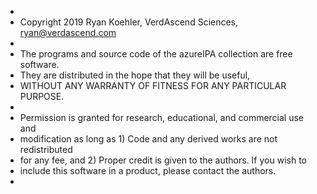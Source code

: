 *
* Copyright 2019 Ryan Koehler, VerdAscend Sciences, ryan@verdascend.com
*
* The programs and source code of the azureIPA collection are free software.
* They are distributed in the hope that they will be useful,
* WITHOUT ANY WARRANTY OF FITNESS FOR ANY PARTICULAR PURPOSE.  
* 
* Permission is granted for research, educational, and commercial use and 
* modification as long as 1) Code and any derived works are not redistributed
* for any fee, and 2) Proper credit is given to the authors. If you wish to 
* include this software in a product, please contact the authors.
*
